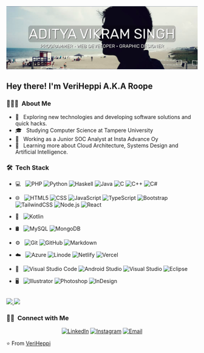 <img src="https://raw.githubusercontent.com/AVS1508/AVS1508/master/assets/Aditya%20Vikram%20Singh%20Banner.png">

<h2> Hey there! I'm VeriHeppi A.K.A Roope</h2>

<h3> 👨🏻‍💻 &nbsp;About Me </h3>

- 🤔 &nbsp; Exploring new technologies and developing software solutions and quick hacks.
- 🎓 &nbsp; Studying Computer Science at Tampere University
- 💼 &nbsp; Working as a Junior SOC Analyst at Insta Advance Oy
- 🌱 &nbsp; Learning more about Cloud Architecture, Systems Design and Artificial Intelligence.

<h3> 🛠 &nbsp;Tech Stack</h3>

- 💻 &nbsp;
  ![PHP](https://img.shields.io/badge/php-%23777BB4.svg?style=flat&logo=php&logoColor=white)
  ![Python](https://img.shields.io/badge/-Python-333333?style=flat&logo=python)
  ![Haskell](https://img.shields.io/badge/Haskell-5e5086?style=flat&logo=haskell&logoColor=white)
  ![Java](https://img.shields.io/badge/-Java-333333?style=flat&logo=Java&logoColor=007396)
  ![C](https://img.shields.io/badge/c-%2300599C.svg?style=flat&logo=c&logoColor=white)
  ![C++](https://img.shields.io/badge/-C++-333333?style=flat&logo=C%2B%2B&logoColor=00599C)
  ![C#](https://img.shields.io/badge/c%23-%23239120.svg?style=flat&logo=c-sharp&logoColor=white)
- 🌐 &nbsp;
  ![HTML5](https://img.shields.io/badge/-HTML5-333333?style=flat&logo=HTML5)
  ![CSS](https://img.shields.io/badge/-CSS-333333?style=flat&logo=CSS3&logoColor=1572B6)
  ![JavaScript](https://img.shields.io/badge/-JavaScript-333333?style=flat&logo=javascript)
  ![TypeScript](https://img.shields.io/badge/typescript-%23007ACC.svg?style=flat&logo=typescript&logoColor=white)
  ![Bootstrap](https://img.shields.io/badge/-Bootstrap-333333?style=flat&logo=bootstrap&logoColor=563D7C)
  ![TailwindCSS](https://img.shields.io/badge/tailwindcss-%2338B2AC.svg?style=flat&logo=tailwind-css&logoColor=white)
  ![Node.js](https://img.shields.io/badge/-Node.js-333333?style=flat&logo=node.js)
  ![React](https://img.shields.io/badge/-React-333333?style=flat&logo=react)
  
- 📲 &nbsp;
  ![Kotlin](https://img.shields.io/badge/kotlin-%237F52FF.svg?style=flat&logo=kotlin&logoColor=white)
  
- 🛢 &nbsp;
  ![MySQL](https://img.shields.io/badge/-MySQL-333333?style=flat&logo=mysql)
  ![MongoDB](https://img.shields.io/badge/-MongoDB-333333?style=flat&logo=mongodb)
- ⚙️ &nbsp;
  ![Git](https://img.shields.io/badge/-Git-333333?style=flat&logo=git)
  ![GitHub](https://img.shields.io/badge/-GitHub-333333?style=flat&logo=github)
  ![Markdown](https://img.shields.io/badge/-Markdown-333333?style=flat&logo=markdown)

- ☁️ &nbsp;
  ![Azure](https://img.shields.io/badge/azure-%230072C6.svg?style=flat&logo=microsoftazure&logoColor=white)
  ![Linode](https://img.shields.io/badge/linode-00A95C?style=flat&logo=linode&logoColor=white)
  ![Netlify](https://img.shields.io/badge/netlify-%23000000.svg?style=flat&logo=netlify&logoColor=#00C7B7)
  ![Vercel](https://img.shields.io/badge/vercel-%23000000.svg?style=flat&logo=vercel&logoColor=white)
- 🔧 &nbsp;
  ![Visual Studio Code](https://img.shields.io/badge/-Visual%20Studio%20Code-333333?style=flat&logo=visual-studio-code&logoColor=007ACC)
  ![Android Studio](https://img.shields.io/badge/Android%20Studio-3DDC84.svg?style=flat&logo=android-studio&logoColor=white)
  ![Visual Studio](https://img.shields.io/badge/Visual%20Studio-5C2D91.svg?style=flat&logo=visual-studio&logoColor=white) 
  ![Eclipse](https://img.shields.io/badge/-Eclipse-333333?style=flat&logo=eclipse-ide&logoColor=2C2255)
- 🖥 &nbsp;
  ![Illustrator](https://img.shields.io/badge/-Illustrator-333333?style=flat&logo=adobe-illustrator)
  ![Photoshop](https://img.shields.io/badge/-Photoshop-333333?style=flat&logo=adobe-photoshop)
  ![InDesign](https://img.shields.io/badge/-InDesign-333333?style=flat&logo=adobe-indesign)

<br/>

<a href="https://github.com/VeriHeppi">
  <img height="180em" src="https://github-readme-stats.vercel.app/api?username=VeriHeppi&theme=buefy&show_icons=true" />
  <img height="180em" src="https://github-readme-stats.vercel.app/api/top-langs/?username=VeriHeppi&theme=buefy&layout=compact" />
</a>

<br/>

<h3> 🤝🏻 &nbsp;Connect with Me </h3>

<p align="center">
<a href="https://www.linkedin.com/in/roope-mantere-4756421ab/"><img alt="LinkedIn" src="https://img.shields.io/badge/linkedin-%230077B5.svg?style=for-the-badge&logo=linkedin&logoColor=white"></a>
<a href="https://www.instagram.com/roopemantere/"><img alt="Instagram" src="https://img.shields.io/badge/Instagram-%23E4405F.svg?style=for-the-badge&logo=Instagram&logoColor=white"></a>
<a href="mailto:roope.mantere12@gmail.com"><img alt="Email" src="https://img.shields.io/badge/Gmail-D14836?style=for-the-badge&logo=gmail&logoColor=white"></a>
</p>

⭐️ From [VeriHeppi](https://github.com/VeriHeppi)
